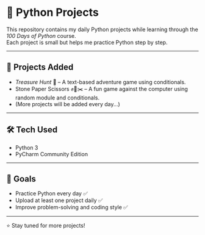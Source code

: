 # 🐍 Python Projects  

This repository contains my daily Python projects while learning through the *100 Days of Python* course.  
Each project is small but helps me practice Python step by step.  

---

## 📂 Projects Added
- *Treasure Hunt* 🎯 – A text-based adventure game using conditionals.
- Stone Paper Scissors ✊📄✂️ – A fun game against the computer using random module and conditionals.
- (More projects will be added every day...)  

---

## 🛠 Tech Used
- Python 3  
- PyCharm Community Edition  

---

## 📌 Goals
- Practice Python every day ✅  
- Upload at least one project daily ✅  
- Improve problem-solving and coding style ✅  

---

⭐ Stay tuned for more projects!
